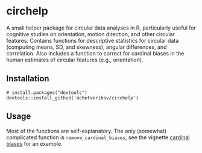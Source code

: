# circhelp

A small helper package for circular data analyses in R, particularly useful for cognitive studies on orientation, motion direction, and other circular features. Contains functions for descriptive statistics for circular data (computing means, SD, and skewness), angular differences, and correlation. Also includes a function to correct for cardinal biases in the human estimates of circular features (e.g., orientation). 

## Installation

```
# install.packages("devtools")
devtools::install_github('achetverikov/circhelp')
```

## Usage 

Most of the functions are self-explanatory. The only (somewhat) complicated function is `remove_cardinal_biases`, see the vignette [cardinal biases](docs/articles/cardinal_biases.html) for an example. 
 
